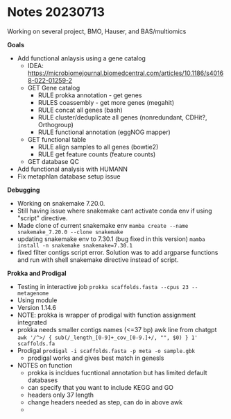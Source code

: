 # Notes 20230713

Working on several project, BMO, Hauser, and BAS/multiomics

**Goals**
- Add functional anlaysis using a gene catalog
    - IDEA: https://microbiomejournal.biomedcentral.com/articles/10.1186/s40168-022-01259-2
    - GET Gene catalog
        - RULE prokka annotation - get genes
        - RULES coassembly - get more genes (megahit)
        - RULE concat all genes (bash)
        - RULE cluster/deduplicate all genes (nonredundant, CDHit?, Orthogroup)
        - RULE functional annotation (eggNOG mapper)
    - GET functional table
        - RULE align samples to all genes (bowtie2)
        - RULE get feature counts (feature counts)
    - GET database QC
- Add functional analysis with HUMANN
- Fix metaphlan database setup issue

**Debugging**
- Working on snakemake 7.20.0. 
- Still having issue where snakemake cant activate conda env if using "script" directive. 
- Made clone of current snakemake env `mamba create --name snakemake_7.20.0 --clone snakemake`
- updating snakemake env to 7.30.1 (bug fixed in this version) `mamba install -n snakemake snakemake=7.30.1`
- fixed filter contigs script error. Solution was to add argparse functions and run with shell snakemake directive instead of script. 

**Prokka and Prodigal**
- Testing in interactive job `prokka scaffolds.fasta --cpus 23 --metagenome`
- Using module
- Version 1.14.6
- NOTE: prokka is wrapper of prodigal with function assignment integrated
- prokka needs smaller contigs names (<=37 bp) 
    awk line from chatgpt `awk '/^>/ { sub(/_length_[0-9]+_cov_[0-9.]+/, "", $0) } 1' scaffolds.fa`
- Prodigal `prodigal -i scaffolds.fasta -p meta -o sample.gbk`
    - prodigal works and gives best match in genesls
- NOTES on function
    - prokka is incldues fucntional annotation but has limited default databases
    - can specify that you want to include KEGG and GO 
    - headers only 37 length
    - change headers needed as step, can do in above awk
    - 